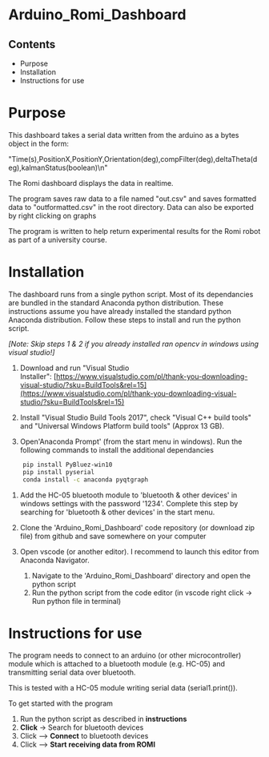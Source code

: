 ﻿# Arduino_Romi_Dashboard

## Contents

- Purpose
- Installation
- Instructions for use

# Purpose

This dashboard takes a serial data written from the arduino as a bytes object in the form:

"Time(s),PositionX,PositionY,Orientation(deg),compFilter(deg),deltaTheta(deg),kalmanStatus(boolean)\n"

The Romi dashboard displays the data in realtime.

The program saves raw data to a file named "out.csv" and saves formatted data to "outformatted.csv" in the root directory. Data can also be exported by right clicking on graphs

The program is written to help return experimental results for the Romi robot as part of a university course.

# Installation

The dashboard runs from a single python script. Most of its dependancies are bundled in the standard Anaconda python distribution. These instructions assume you have already installed the standard python Anaconda distribution. Follow these steps to install and run the python script.

*[Note: Skip steps 1 & 2 if you already installed ran opencv in windows using visual studio!]*

1. Download and run "Visual Studio Installer": [https://www.visualstudio.com/pl/thank-you-downloading-visual-studio/?sku=BuildTools&rel=15](https://www.visualstudio.com/pl/thank-you-downloading-visual-studio/?sku=BuildTools&rel=15)

2. Install "Visual Studio Build Tools 2017", check "Visual C++ build tools" and "Universal Windows Platform build tools" (Approx 13 GB).

3. Open'Anaconda Prompt' (from the start menu in windows). Run the following commands to install the additional dependancies
   
``` bash
    pip install PyBluez-win10
    pip install pyserial
    conda install -c anaconda pyqtgraph
```

1. Add the HC-05 bluetooth module to 'bluetooth & other devices' in windows settings with the password '1234'. Complete this step by searching for 'bluetooth & other devices' in the start menu.
   
2. Clone the 'Arduino_Romi_Dashboard' code repository (or download zip file) from github and save somewhere on your computer

3. Open vscode (or another editor). I recommend to launch this editor from Anaconda Navigator.
   1. Navigate to the 'Arduino_Romi_Dashboard' directory and open the python script
   2. Run the python script from the code editor (in vscode right click -> Run python file in terminal)


# Instructions for use

The program needs to connect to an arduino (or other microcontroller) module which is attached to a bluetooth module (e.g. HC-05) and transmitting serial data over bluetooth.

This is tested with a HC-05 module writing serial data (serial1.print()).

To get started with the program

1. Run the python script as described in **instructions**
2. **Click** -> Search for bluetooth devices
3. Click --> **Connect** to bluetooth devices
4. Click --> **Start receiving data from ROMI**